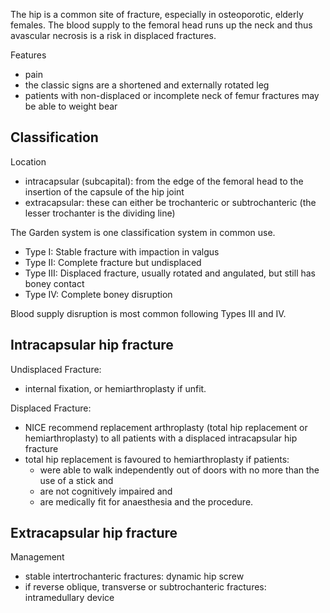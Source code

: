 The hip is a common site of fracture, especially in osteoporotic, elderly females. The blood supply to the femoral head runs up the neck and thus avascular necrosis is a risk in displaced fractures.  
  
Features  
* pain
* the classic signs are a shortened and externally rotated leg
* patients with non\-displaced or incomplete neck of femur fractures may be able to weight bear

  
Classification
--------------

  
Location  
* intracapsular (subcapital): from the edge of the femoral head to the insertion of the capsule of the hip joint
* extracapsular: these can either be trochanteric or subtrochanteric (the lesser trochanter is the dividing line)

  
The Garden system is one classification system in common use.  
* Type I: Stable fracture with impaction in valgus
* Type II: Complete fracture but undisplaced
* Type III: Displaced fracture, usually rotated and angulated, but still has boney contact
* Type IV: Complete boney disruption

  
Blood supply disruption is most common following Types III and IV.  
  
Intracapsular hip fracture
--------------------------

  
Undisplaced Fracture:  
* internal fixation, or hemiarthroplasty if unfit.

  
Displaced Fracture:  
* NICE recommend replacement arthroplasty (total hip replacement or hemiarthroplasty) to all patients with a displaced intracapsular hip fracture
* total hip replacement is favoured to hemiarthroplasty if patients:
	+ were able to walk independently out of doors with no more than the use of a stick and
	+ are not cognitively impaired and
	+ are medically fit for anaesthesia and the procedure.

  
Extracapsular hip fracture
--------------------------

  
Management  
* stable intertrochanteric fractures: dynamic hip screw
* if reverse oblique, transverse or subtrochanteric fractures: intramedullary device
